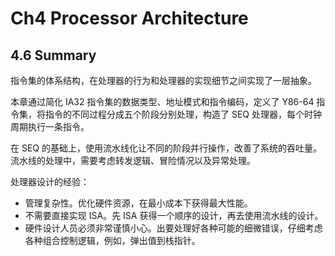 # Ch4 Processor Architecture

## 4.6 Summary

指令集的体系结构，在处理器的行为和处理器的实现细节之间实现了一层抽象。

本章通过简化 IA32 指令集的数据类型、地址模式和指令编码，定义了 Y86-64 指令集，将指令的不同过程分成五个阶段分别处理，构造了 SEQ 处理器，每个时钟周期执行一条指令。

在 SEQ 的基础上，使用流水线化让不同的阶段并行操作，改善了系统的吞吐量。流水线的处理中，需要考虑转发逻辑、冒险情况以及异常处理。

处理器设计的经验：

* 管理复杂性。优化硬件资源，在最小成本下获得最大性能。
* 不需要直接实现 ISA。先 ISA 获得一个顺序的设计，再去使用流水线的设计。
* 硬件设计人员必须非常谨慎小心。出要处理好各种可能的细微错误，仔细考虑各种组合控制逻辑，例如，弹出值到栈指针。


